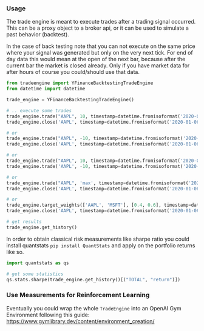 ### Usage
The trade engine is meant to execute trades after a trading signal occurred. 
This can be a proxy object to a broker api, or it can be used to simulate a past behavior (backtest).

In the case of back testing note that you can not execute on the same price where your signal was generated 
but only on the very next tick. For end of day data this would mean at the open of the next bar, because 
after the current bar the market is closed already. Only if you have market data for after hours of course 
you could/should use that data.


```python
from tradeengine import YFinanceBacktestingTradeEngine
from datetime import datetime

trade_engine = YFinanceBacktestingTradeEngine()

# .. execute some trades
trade_engine.trade("AAPL", 10, timestamp=datetime.fromisoformat('2020-01-01'), position_id="APPL-Long")
trade_engine.close('AAPL', timestamp=datetime.fromisoformat('2020-01-06'), position_id="APPL-Long")

# or
trade_engine.trade("AAPL", -10, timestamp=datetime.fromisoformat('2020-01-01'), position_id="APPL-Long")
trade_engine.close('AAPL', timestamp=datetime.fromisoformat('2020-01-06'), position_id="APPL-Long")

# or
trade_engine.trade("AAPL", 10, timestamp=datetime.fromisoformat('2020-01-01'), position_id="APPL-Long")
trade_engine.trade('AAPL', -10, timestamp=datetime.fromisoformat('2020-01-06'), position_id="APPL-Long")

# or
trade_engine.trade("AAPL", 'max', timestamp=datetime.fromisoformat('2020-01-01'), position_id="APPL-Long")
trade_engine.close('AAPL', timestamp=datetime.fromisoformat('2020-01-06'), position_id="APPL-Long")

# or
trade_engine.target_weights(['AAPL', 'MSFT'], [0.4, 0.6], timestamp=datetime.fromisoformat('2020-01-06'), position_id="APPL-Long")
trade_engine.close('AAPL', timestamp=datetime.fromisoformat('2020-01-06'), position_id="APPL-Long")

# get results
trade_engine.get_history()
```

In order to obtain classical risk measurements like sharpe ratio you could 
install quantstats `pip install QuantStats` and apply on the portfolio 
returns like so.

```python
import quantstats as qs

# get some statistics
qs.stats.sharpe(trade_engine.get_history()[("TOTAL", "return")])
```

### Use Measurements for Reinforcement Learning
Eventually you could wrap the whole `TradeEngine` into an OpenAI Gym Environment 
following this guide: https://www.gymlibrary.dev/content/environment_creation/
